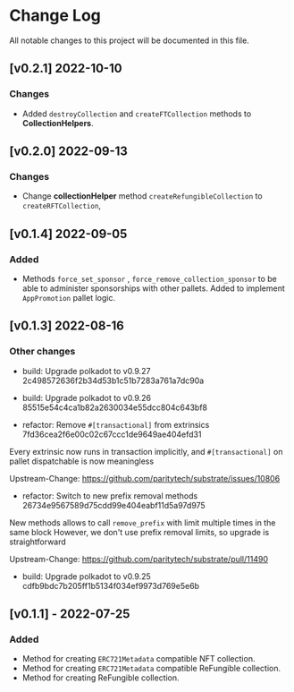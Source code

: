 # Change Log

All notable changes to this project will be documented in this file.

<!-- bureaucrate goes here -->

## [v0.2.1] 2022-10-10

### Changes

- Added `destroyCollection` and `createFTCollection` methods to **CollectionHelpers**.

## [v0.2.0] 2022-09-13

### Changes

- Change **collectionHelper** method `createRefungibleCollection` to `createRFTCollection`,

## [v0.1.4] 2022-09-05

### Added

- Methods `force_set_sponsor` , `force_remove_collection_sponsor` to be able to administer sponsorships with other pallets. Added to implement `AppPromotion` pallet logic.

## [v0.1.3] 2022-08-16

### Other changes

- build: Upgrade polkadot to v0.9.27 2c498572636f2b34d53b1c51b7283a761a7dc90a

- build: Upgrade polkadot to v0.9.26 85515e54c4ca1b82a2630034e55dcc804c643bf8

- refactor: Remove `#[transactional]` from extrinsics 7fd36cea2f6e00c02c67ccc1de9649ae404efd31

Every extrinsic now runs in transaction implicitly, and
`#[transactional]` on pallet dispatchable is now meaningless

Upstream-Change: https://github.com/paritytech/substrate/issues/10806

- refactor: Switch to new prefix removal methods 26734e9567589d75cdd99e404eabf11d5a97d975

New methods allows to call `remove_prefix` with limit multiple times
in the same block
However, we don't use prefix removal limits, so upgrade is
straightforward

Upstream-Change: https://github.com/paritytech/substrate/pull/11490

- build: Upgrade polkadot to v0.9.25 cdfb9bdc7b205ff1b5134f034ef9973d769e5e6b

## [v0.1.1] - 2022-07-25

### Added

- Method for creating `ERC721Metadata` compatible NFT collection.
- Method for creating `ERC721Metadata` compatible ReFungible collection.
- Method for creating ReFungible collection.
